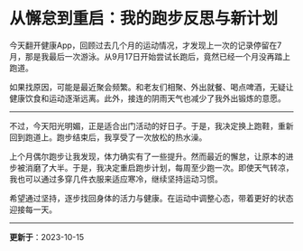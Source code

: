 # 从懈怠到重启：我的跑步反思与新计划

今天翻开健康App，回顾过去几个月的运动情况，才发现上一次的记录停留在7月，那是我最后一次游泳。从9月17日开始尝试长跑后，竟然已经一个月没再踏上跑道。

如果找原因，可能是最近聚会频繁。和老友们相聚、外出就餐、喝点啤酒，无疑让健康饮食和运动逐渐远离。此外，接连的阴雨天气也减少了我外出锻炼的意愿。

---

不过，今天阳光明媚，正是适合出门活动的好日子。于是，我决定换上跑鞋，重新回到跑道上。跑步结束后，我享受了一次放松的热水澡。

上个月偶尔跑步让我发现，体力确实有了一些提升。然而最近的懈怠，让原本的进步被消磨了大半。于是，我决定重启跑步计划，每周至少跑一次。即使天气转凉，我也可以通过多穿几件衣服来适应寒冷，继续坚持运动习惯。

希望通过坚持，逐步找回身体的活力与健康。在运动中调整心态，带着更好的状态迎接每一天。

---
**更新于**：2023-10-15
